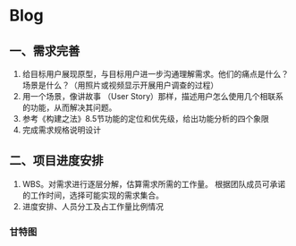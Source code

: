 # Blog
## 一、需求完善
1. 给目标用户展现原型，与目标用户进一步沟通理解需求。他们的痛点是什么？场景是什么？（用照片或视频显示开展用户调查的过程）
2. 用一个场景，像讲故事 （User Story）那样，描述用户怎么使用几个相联系的功能，从而解决其问题。
3. 参考《构建之法》8.5节功能的定位和优先级，给出功能分析的四个象限
4. 完成需求规格说明设计

## 二、项目进度安排
1. WBS。对需求进行逐层分解，估算需求所需的工作量。 根据团队成员可承诺的工作时间，选择可能实现的需求集合。
2. 进度安排、人员分工及占工作量比例情况

### 甘特图
